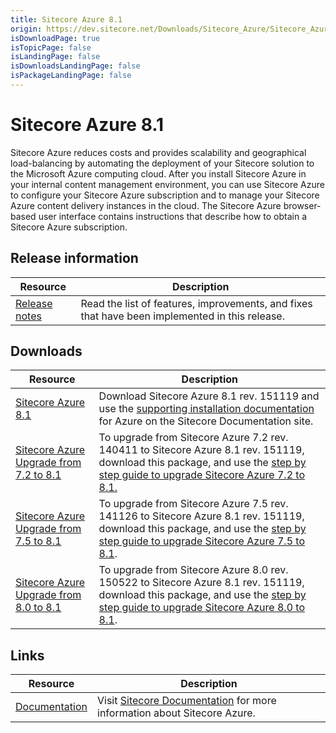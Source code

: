 ```yaml
---
title: Sitecore Azure 8.1
origin: https://dev.sitecore.net/Downloads/Sitecore_Azure/Sitecore_Azure_81/Sitecore_Azure_81
isDownloadPage: true
isTopicPage: false
isLandingPage: false
isDownloadsLandingPage: false
isPackageLandingPage: false
---
```


# Sitecore Azure 8.1

Sitecore Azure reduces costs and provides scalability and geographical load-balancing by automating the deployment of your Sitecore solution to the Microsoft Azure computing cloud. After you install Sitecore Azure in your internal content management environment, you can use Sitecore Azure to configure your Sitecore Azure subscription and to manage your Sitecore Azure content delivery instances in the cloud. The Sitecore Azure browser-based user interface contains instructions that describe how to obtain a Sitecore Azure subscription.

## Release information

 | Resource | Description |
 | --- | --- |
 | [Release notes](/downloads/Sitecore_Azure/Sitecore_Azure_81/Sitecore_Azure_81/Release_Notes) | Read the list of features, improvements, and fixes that have been implemented in this release.  <br /> |

## Downloads

 | Resource | Description |
 | --- | --- |
 | [Sitecore Azure 8.1](https://scdp.blob.core.windows.net/downloads/Sitecore%20Azure/Sitecore%20Azure%2081/Sitecore%20Azure%208.1/Secure/Sitecore%20Azure%208.1%20rev.%20151119.zip) | Download Sitecore Azure 8.1 rev. 151119 and use the [supporting installation documentation](https://doc.sitecore.net/cloud/81/azure) for Azure on the Sitecore Documentation site. |
 | [Sitecore Azure Upgrade from 7.2 to 8.1](https://scdp.blob.core.windows.net/downloads/Sitecore%20Azure/Sitecore%20Azure%2081/Sitecore%20Azure%208.1/Secure/Upgrade%20package%20for%20Sitecore%20Azure%20from%207.2%20to%208.1.zip) | To upgrade from Sitecore Azure 7.2 rev. 140411 to Sitecore Azure 8.1 rev. 151119, download this package, and use the [step by step guide to upgrade Sitecore Azure 7.2 to 8.1.](~/media/90297FA95C56492F992028A11AC6C10D.ashx) |
 | [Sitecore Azure Upgrade from 7.5 to 8.1](https://scdp.blob.core.windows.net/downloads/Sitecore%20Azure/Sitecore%20Azure%2081/Sitecore%20Azure%208.1/Secure/Upgrade%20package%20for%20Sitecore%20Azure%20from%207.5%20to%208.1.zip) | To upgrade from Sitecore Azure 7.5 rev. 141126 to Sitecore Azure 8.1 rev. 151119, download this package, and use the [step by step guide to upgrade Sitecore Azure 7.5 to 8.1](~/media/0D70190450F447AB8B9A31F4CDF94300.ashx). |
 | [Sitecore Azure Upgrade from 8.0 to 8.1](https://scdp.blob.core.windows.net/downloads/Sitecore%20Azure/Sitecore%20Azure%2081/Sitecore%20Azure%208.1/Secure/Upgrade%20package%20for%20Sitecore%20Azure%20from%208.0%20to%208.1.zip) | To upgrade from Sitecore Azure 8.0 rev. 150522 to Sitecore Azure 8.1 rev. 151119, download this package, and use the [step by step guide to upgrade Sitecore Azure 8.0 to 8.1](~/media/ECF0C57184344A62BB070B66C0A9E9E2.ashx). |

## Links

 | Resource | Description |
 | --- | --- |
 | [Documentation](https://doc.sitecore.net:443/en/Products/Cloud/81/Azure) | Visit [Sitecore Documentation](https://doc.sitecore.net/cloud/81/azure) for more information about Sitecore Azure. |